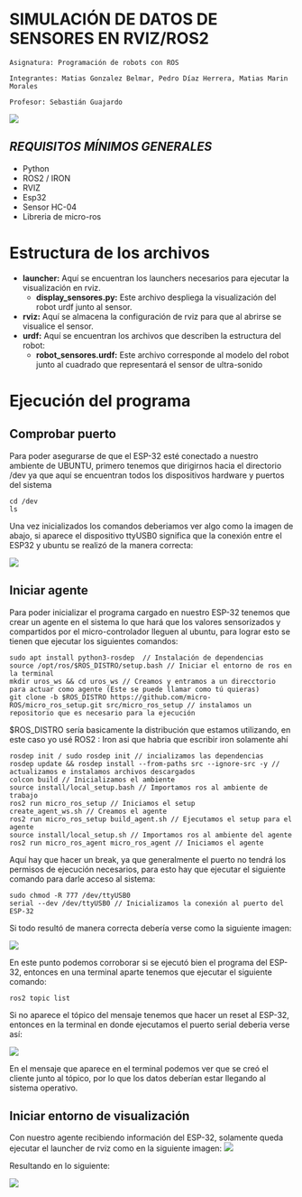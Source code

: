 # SIMULACIÓN DE DATOS DE SENSORES EN RVIZ/ROS2 
```
Asignatura: Programación de robots con ROS

Integrantes: Matias Gonzalez Belmar, Pedro Díaz Herrera, Matias Marin Morales

Profesor: Sebastián Guajardo
```
![](https://github.com/Matias3am/sensor_visualization-ros2_rviz/blob/main/imagenes/modelo.jpeg)

## _**REQUISITOS MÍNIMOS GENERALES**_ 
* Python
* ROS2 / IRON
* RVIZ
* Esp32
* Sensor HC-04
* Libreria de micro-ros


# Estructura de los archivos
* **launcher:** Aquí se encuentran los launchers necesarios para ejecutar la visualización en rviz.
  * **display_sensores.py:** Este archivo despliega la visualización del robot urdf junto al sensor. 
* **rviz:** Aquí se almacena la configuración de rviz para que al abrirse se visualice el sensor.
* **urdf:** Aquí se encuentran los archivos que describen la estructura del robot:
  * **robot_sensores.urdf:** Este archivo corresponde al modelo del robot junto al cuadrado que representará el sensor de ultra-sonido 

# Ejecución del programa 
## Comprobar puerto 
Para poder asegurarse de que el ESP-32 esté conectado a nuestro ambiente de UBUNTU, primero tenemos que dirigirnos hacia el directorio /dev ya que aquí se encuentran todos los dispositivos hardware y puertos del sistema
```
cd /dev
ls 
```
Una vez inicializados los comandos deberiamos ver algo como la imagen de abajo, si aparece el dispositivo ttyUSB0 significa que la conexión entre el ESP32 y ubuntu se realizó de la manera correcta: 

![](https://github.com/Matias3am/sensor_visualization-ros2_rviz/blob/main/imagenes/comprobar_puerto.jpeg)

## Iniciar agente 
Para poder inicializar el programa cargado en nuestro ESP-32 tenemos que crear un agente en el sistema lo que hará que los valores sensorizados y compartidos por el micro-controlador lleguen al ubuntu, para lograr esto se tienen que ejecutar los siguientes comandos: 
```
sudo apt install python3-rosdep  // Instalación de dependencias
source /opt/ros/$ROS_DISTRO/setup.bash // Iniciar el entorno de ros en la terminal
mkdir uros_ws && cd uros_ws // Creamos y entramos a un direcctorio para actuar como agente (Este se puede llamar como tú quieras)
git clone -b $ROS_DISTRO https://github.com/micro-ROS/micro_ros_setup.git src/micro_ros_setup // instalamos un repositorio que es necesario para la ejecución
```
$ROS_DISTRO sería basicamente la distribución que estamos utilizando, en este caso yo usé ROS2 : Iron asi que habria que escribir iron solamente ahí 
```
rosdep init / sudo rosdep init // incializamos las dependencias 
rosdep update && rosdep install --from-paths src --ignore-src -y // actualizamos e instalamos archivos descargados
colcon build // Inicializamos el ambiente  
source install/local_setup.bash // Importamos ros al ambiente de trabajo 
ros2 run micro_ros_setup // Iniciamos el setup
create_agent_ws.sh // Creamos el agente 
ros2 run micro_ros_setup build_agent.sh // Ejecutamos el setup para el agente  
source install/local_setup.sh // Importamos ros al ambiente del agente 
ros2 run micro_ros_agent micro_ros_agent // Iniciamos el agente 
```
Aquí hay que hacer un break, ya que generalmente el puerto no tendrá los permisos de ejecución necesarios, para esto hay que ejecutar el siguiente comando para darle acceso al sistema: 
```
sudo chmod -R 777 /dev/ttyUSB0
serial --dev /dev/ttyUSB0 // Inicializamos la conexión al puerto del ESP-32
```
Si todo resultó de manera correcta debería verse como la siguiente imagen:

![](https://github.com/Matias3am/sensor_visualization-ros2_rviz/blob/main/imagenes/iniciar_agente1.jpeg)

En este punto podemos corroborar si se ejecutó bien el programa del ESP-32, entonces en una terminal aparte tenemos que ejecutar el siguiente comando:

```
ros2 topic list 
```

Si no aparece el tópico del mensaje tenemos que hacer un reset al ESP-32, entonces en la terminal en donde ejecutamos el puerto serial deberia verse así: 

![](https://github.com/Matias3am/sensor_visualization-ros2_rviz/blob/main/imagenes/iniciar_agente2.jpeg)

En el mensaje que aparece en el terminal podemos ver que  se creó el cliente junto al tópico, por lo que los datos deberían estar llegando al sistema operativo.

## Iniciar entorno de visualización 

Con nuestro agente recibiendo información del ESP-32, solamente queda ejecutar el launcher de rviz como en la siguiente imagen:
![](https://github.com/Matias3am/sensor_visualization-ros2_rviz/blob/main/imagenes/launcher_comando.jpeg)

Resultando en lo siguiente: 

![](https://github.com/Matias3am/sensor_visualization-ros2_rviz/blob/main/imagenes/ambiente.jpeg)
